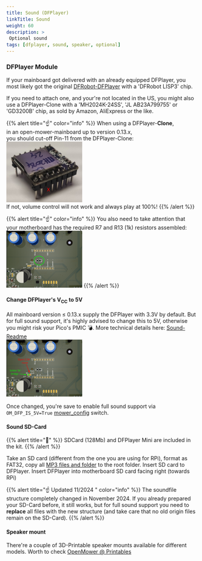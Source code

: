 ```yaml
---
title: Sound (DFPlayer)
linkTitle: Sound
weight: 60
description: >
 Optional sound
tags: [dfplayer, sound, speaker, optional]
---
```


### DFPlayer Module

If your mainboard got delivered with an already equipped DFPlayer, you most likely got the original [DFRobot-DFPlayer](https://www.dfrobot.com/product-1121.html) with a 'DFRobot LISP3' chip.

If you need to attach one, and your're not located in the US, you might also use a DFPlayer-Clone with a 'MH2024K-24SS', 'JL AB23A799755' or 'GD3200B' chip, as sold by Amazon, AliExpress or the like.

{{% alert title="☝️" color="info" %}}
When using a DFPlayer-<b>Clone</b>,<br>
in an open-mower-mainboard up to version 0.13.x,<br>
you should cut-off Pin-11 from the DFPlayer-Clone:<br>
<img title="Cut-off Pin-11 if DFP-Clone and MoBo <= 0.13.x" src="dfplayer-clone_cut-pin.png" width="200"><br>
If not, volume control will not work and always play at 100%!
{{% /alert %}}

{{% alert title="☝️" color="info" %}}
You also need to take attention that your motherboard has the required R7 and R13 (1k) resistors assembled:<br>
<img title="Required 1kΩ R7 & R13" src="mainboard-013x-snd-r7-r13.png" width="200">
{{% /alert %}}

#### Change DFPlayer's V<sub>CC</sub> to 5V

All mainboard version &le; 0.13.x supply the DFPlayer with 3.3V by default.
But for full sound support, it's highly advised to change this to 5V, otherwise you might risk your Pico's PMIC 💣. More technical details here: [Sound-Readme](https://github.com/ClemensElflein/OpenMower/blob/main/Firmware/LowLevel/README-Sound%2C%20DFPIS5V.md)<br>
<img title="Required 1kΩ R7 & R13" src="mainboard-013x-snd-change5v.png" width="200">

Once changed, you're save to enable full sound support via `OM_DFP_IS_5V=True` [mower_config](../prepare-sd-card/#openmowermower_configtxt-on-linux-bootopenmowermower_configtxt) switch.


#### Sound SD-Card

{{% alert title="🧰" %}}
SDCard (128Mb) and DFPlayer Mini are included in the kit.
{{% /alert %}}

Take an SD card (different from the one you are using for RPi), format as FAT32, copy all [MP3 files and folder](https://github.com/ClemensElflein/OpenMower/tree/main/Firmware/LowLevel/soundfiles) to the root folder. Insert SD card to DFPlayer. Insert DFPlayer into motherboard SD card facing right (towards RPi)

{{% alert title="☝️ Updated 11/2024 " color="info" %}}
The soundfile structure completely changed in November 2024.
If you already prepared your SD-Card before, it still works, but for full sound support you need to **replace** all files with the new structure (and take care that no old origin files remain on the SD-Card).
{{% /alert %}}

#### Speaker mount

There're a couple of 3D-Printable speaker mounts available for different models. Worth to check [OpenMower @ Printables](https://www.printables.com/search/models?q=tag:openmower%20speaker)
